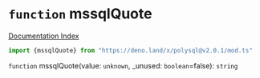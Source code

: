 # `function` mssqlQuote

[Documentation Index](../README.md)

```ts
import {mssqlQuote} from "https://deno.land/x/polysql@v2.0.1/mod.ts"
```

`function` mssqlQuote(value: `unknown`, \_unused: `boolean`=false): `string`

